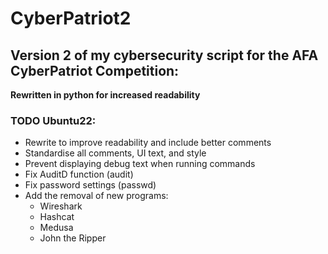 # CyberPatriot2
## Version 2 of my cybersecurity script for the AFA CyberPatriot Competition:
**Rewritten in python for increased readability**

### TODO Ubuntu22:
- Rewrite to improve readability and include better comments
- Standardise all comments, UI text, and style
- Prevent displaying debug text when running commands
- Fix AuditD function (audit)
- Fix password settings (passwd)
- Add the removal of new programs:
  - Wireshark
  - Hashcat
  - Medusa
  - John the Ripper
